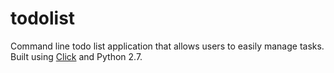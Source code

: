 # todolist

Command line todo list application that allows users to easily manage tasks. Built using [Click](http://click.pocoo.org/5/) and Python 2.7.
